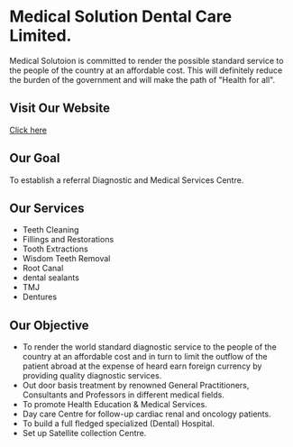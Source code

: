 # Medical Solution Dental Care Limited.

Medical Solutoion is committed to render the possible standard service to the people of the country at an affordable cost. This will definitely reduce the burden of the government and will make the path of "Health for all".

## Visit Our Website

[Click here](https://medical-solution-41b97.web.app)

## Our Goal

To establish a referral Diagnostic and Medical Services Centre.

## Our Services

- Teeth Cleaning
- Fillings and Restorations
- Tooth Extractions
- Wisdom Teeth Removal
- Root Canal
- dental sealants
- TMJ
- Dentures

## Our Objective

- To render the world standard diagnostic service to the people of the country at an affordable cost and in turn to limit the outflow of the patient abroad at the expense of heard earn foreign currency by providing quality diagnostic services.
- Out door basis treatment by renowned General Practitioners, Consultants and Professors in different medical fields.
- To promote Health Education & Medical Services.
- Day care Centre for follow-up cardiac renal and oncology patients.
- To build a full fledged specialized (Dental) Hospital.
- Set up Satellite collection Centre.
